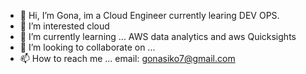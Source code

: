 - 👋 Hi, I’m Gona, im a Cloud Engineer currently learing DEV OPS.
- 👀 I’m interested cloud 
- 🌱 I’m currently learning ... AWS data analytics and aws Quicksights
- 💞️ I’m looking to collaborate on ...
- 📫 How to reach me ... email: gonasiko7@gmail.com 

<!---
iamgona/iamgona is a ✨ special ✨ repository because its `README.md` (this file) appears on your GitHub profile.
You can click the Preview link to take a look at your changes.
--->

